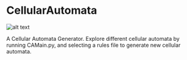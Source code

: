 CellularAutomata
================
![alt text][logo]

[logo]: https://github.com/rpcope1/CellularAutomata/blob/master/cellularautomata.jpg "Python Celluar Automata"

A Cellular Automata Generator.
Explore different cellular automata by running CAMain.py, and selecting a rules file to generate new cellular automata.
